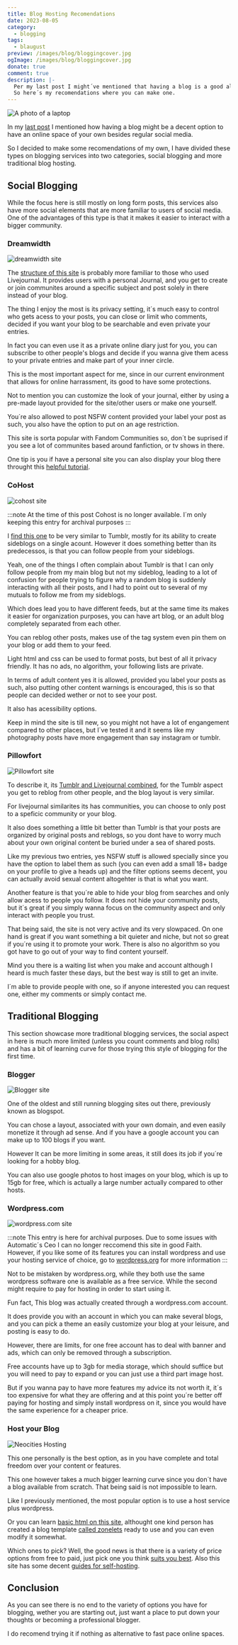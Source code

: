```yaml
---
title: Blog Hosting Recomendations
date: 2023-08-05
category:
  - blogging
tags:
  - blaugust
preview: /images/blog/bloggingcover.jpg
ogImage: /images/blog/bloggingcover.jpg
donate: true
comment: true
description: |-
  Per my last post I might´ve mentioned that having a blog is a good alternative to regular social media.
  So here´s my recomendations where you can make one.
---
```

![A photo of a laptop](/images/blog/bloggingcover.jpg)

In my [last post](/blog/welcome-to-blaugust-2023) I mentioned how having a blog might be a decent option to have an online space of your own besides regular social media.

So I decided to make some recomendations of my own, I have divided these types on blogging services into two categories, social blogging and more traditional blog hosting.

## Social Blogging

While the focus here is still mostly on long form posts, this services also have more social elements that are more familiar to users of social media. One of the advantages of this type is that it makes it easier to interact with a bigger community.

### Dreamwidth


![dreamwidth site](/images/2023/dreamwidth.jpg#original)

The [structure of this site](https://www.dreamwidth.org/) is probably more familiar to those who used Livejournal. It provides users with a personal Journal, and you get to create or join communites around a specific subject and post solely in there instead of your blog.

The thing I enjoy the most is its privacy setting, it´s much easy to control who gets acess to your posts, you can close or limit who comments, decided if you want your blog to be searchable and even private your entries.

In fact you can even use it as a private online diary just for you, you can subscribe to other people's blogs and decide if you wanna give them acess to your private entries and make part of your inner circle.

This is the most important aspect for me, since in our current environment that allows for online harrassment, its good to have some protections.

Not to mention you can customize the look of your journal, either by using a pre-made layout provided for the site/other users or make one yourself.

You´re also allowed to post NSFW content provided your label your post as such, you also have the option to put on an age restriction.

This site is sorta popular with Fandom Communities so, don´t be suprised if you see a lot of communites based around fanfiction, or tv shows in there.

One tip is you if have a personal site you can also display your blog there throught this [helpful tutorial](https://sadgrl.online/learn/articles/blog-dreamwidth).

### CoHost


![cohost site](/images/2023/cohost.jpg#original)

:::note
At the time of this post Cohost is no longer available. I´m only keeping this entry for archival purposes
:::

I [find this one](https://cohost.org/) to be very similar to Tumblr, mostly for its ability to create sideblogs on a single acount. However it does something better than its predecessos, is that you can follow people from your sideblogs.

Yeah, one of the things I often complain about Tumblr is that I can only follow people from my main blog but not my sideblog, leading to a lot of confusion for people trying to figure why a random blog is suddenly interacting with all their posts, and I had to point out to several of my mutuals to follow me from my sideblogs.

Which does lead you to have different feeds, but at the same time its makes it easier for organization purposes, you can have art blog, or an adult blog completely separated from each other.

You can reblog other posts, makes use of the tag system even pin them on your blog or add them to your feed.

Light html and css can be used to format posts, but best of all it privacy friendly. It has no ads, no algorithm, your following lists are private.

In terms of adult content yes it is allowed, provided you label your posts as such, also putting other content warnings is encouraged, this is so that people can decided wether or not to see your post.

It also has acessibility options.

Keep in mind the site is till new, so you might not have a lot of engangement compared to other places, but I´ve tested it and it seems like my photography posts have more engagement than say instagram or tumblr.

### Pillowfort


![Pillowfort site](/images/2023/pillowfort.jpg#original)

To describe it, its [Tumblr and Livejournal combined](https://www.pillowfort.social/), for the Tumblr aspect you get to reblog from other people, and the blog layout is very similar.

For livejournal similarites its has communities, you can choose to only post to a speficic community or your blog.

It also does something a little bit better than Tumblr is that your posts are organized by original posts and reblogs, so you dont have to worry much about your own original content be buried under a sea of shared posts.

Like my previous two entries, yes NSFW stuff is allowed specially since you have the option to label them as such (you can even add a small 18+ badge on your profile to give a heads up) and the filter options seems decent, you can actually avoid sexual content altogehter is that is what you want.

Another feature is that you´re able to hide your blog from searches and only allow acess to people you follow. It does not hide your community posts, but it´s great if you simply wanna focus on the community aspect and only interact with people you trust.

That being said, the site is not very active and its very slowpaced. On one hand is great if you want something a bit quieter and niche, but not so great if you´re using it to promote your work. There is also no algorithm so you got have to go out of your way to find content yourself.

Mind you there is a waiting list when you make and account although I heard is much faster these days, but the best way is still to get an invite.

I´m able to provide people with one, so if anyone interested you can request one, either my comments or simply contact me.

## Traditional Blogging

This section showcase more traditional blogging services, the social aspect in here is much more limited (unless you count comments and blog rolls) and has a bit of learning curve for those trying this style of blogging for the first time.

### Blogger


![Blogger site](/images/2023/blogger.png#medium)

One of the oldest and still running blogging sites out there, previously known as blogspot.

You can chose a layout, associated with your own domain, and even easily monetize it through ad sense. And if you have a google account you can make up to 100 blogs if you want.

However It can be more limiting in some areas, it still does its job if you´re looking for a hobby blog.

You can also use google photos to host images on your blog, which is up to 15gb for free, which is actually a large number actually compared to other hosts.

### Wordpress.com

![wordpress.com site](/images/2023/wordpresssites.jpg#medium)

:::note
This entry is here for archival purposes. Due to some issues with Automatic´s Ceo I can no longer reccomend this site in good Faith. However, if you like some of its features you can install wordpress and use your hosting service of choice, go to [wordpress.org](https://wordpress.org/download/) for more information
:::

Not to be mistaken by wordpress.org, while they both use the same wordpress software one is available as a free service. While the second might require to pay for hosting in order to start using it. 

Fun fact, This blog was actually created through a wordpress.com account.

It does provide you with an account in which you can make several blogs, and you can pick a theme an easily customize your blog at your leisure, and posting is easy to do.

However, there are limits, for one free account has to deal with banner and ads, which can only be removed through a subscription.

Free accounts have up to 3gb for media storage, which should suffice but you will need to pay to expand or you can just use a third part image host.

But if you wanna pay to have more features my advice its not worth it, it´s too expensive for what they are offering and at this point you´re better off paying for hosting and simply install wordpress on it, since you would have the same experience for a cheaper price.


### Host your Blog


![Neocities Hosting](/images/2023/neocitiesbanner.png#original)

This one personally is the best option, as in you have complete and total freedom over your content or features.

This one however takes a much bigger learning curve since you don´t have a blog available from scratch. That being said is not impossible to learn.

Like I previously mentioned, the most popular option is to use a host service plus wordpress.

Or you can learn [basic html on this site](https://www.w3schools.com/howto/howto_css_blog_layout.asp), althought one kind person has created a blog template [called zonelets](https://zonelets.net/) ready to use and you can even modify it somewhat.

Which ones to pick? Well, the good news is that there is a variety of price options from free to paid, just pick one you think [suits you best](https://kalechips.net/stuff/hosting). Also this site has some decent [guides for self-hosting](https://theselfhostingblog.com/tag/guides/).



## Conclusion

As you can see there is no end to the variety of options you have for blogging, wether you are starting out, just want a place to put down your thoughts or becoming a professional blogger.

I do recomend trying it if nothing as alternative to fast pace online spaces.


